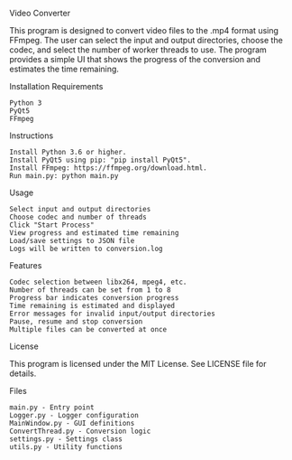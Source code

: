 Video Converter

This program is designed to convert video files to the .mp4 format using FFmpeg. The user can select the input and output directories, choose the codec, and select the number of worker threads to use. The program provides a simple UI that shows the progress of the conversion and estimates the time remaining.

Installation
Requirements

    Python 3
    PyQt5
    FFmpeg

Instructions

    Install Python 3.6 or higher.
    Install PyQt5 using pip: "pip install PyQt5".
    Install FFmpeg: https://ffmpeg.org/download.html.
    Run main.py: python main.py

Usage

    Select input and output directories
    Choose codec and number of threads
    Click "Start Process"
    View progress and estimated time remaining
    Load/save settings to JSON file
    Logs will be written to conversion.log

Features

    Codec selection between libx264, mpeg4, etc.
    Number of threads can be set from 1 to 8
    Progress bar indicates conversion progress
    Time remaining is estimated and displayed
    Error messages for invalid input/output directories
    Pause, resume and stop conversion
    Multiple files can be converted at once

License

This program is licensed under the MIT License. See LICENSE file for details.


Files

    main.py - Entry point
    Logger.py - Logger configuration
    MainWindow.py - GUI definitions
    ConvertThread.py - Conversion logic
    settings.py - Settings class
    utils.py - Utility functions
